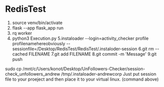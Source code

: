 # RedisTest
1. source venv/bin/activate
2. flask --app  flask_app run
3. rq worker
4. python3 Execution.py
5.instaloader --login=activity_checker profile profilenamehereobviously --sessionfile=/Desktop/RedisTest/RedisTest/.instaloder-session
6.git rm --cached FILENAME
7.git add FILENAME
8.git commit -m 'Message' 
9.git push

sudo cp /mnt/c/Users/konot/Desktop/UnFollowers-Checker/session-check_unfollowers_andrew /tmp/.instaloader-andrewcorp
Just put session file to your proeject and then place it to your virtual linux. (command above)
